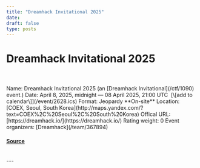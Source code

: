 ```yaml
---
title: "Dreamhack Invitational 2025"
date: 
draft: false
type: posts
---
```

# Dreamhack Invitational 2025

<br/>

<br/>
Name: Dreamhack Invitational 2025 (an [Dreamhack Invitational](/ctf/1090) event.)  
Date: April 8, 2025, midnight — 08 April 2025, 21:00 UTC  [\[add to calendar\]](/event/2628.ics)  
Format: Jeopardy  
**On-site**  
Location: [COEX, Seoul, South Korea](http://maps.yandex.com/?text=COEX%2C%20Seoul%2C%20South%20Korea)  
Offical URL: [https://dreamhack.io/](https://dreamhack.io/)  
Rating weight: 0  
Event organizers: [Dreamhack](/team/367894)

#### [Source](https://ctftime.org/event/2628)

<br/>
---
